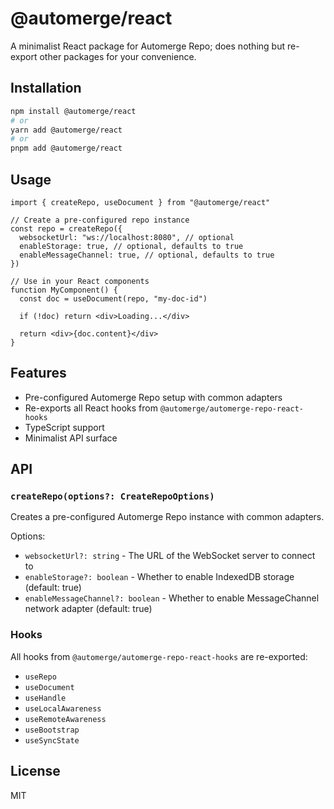 # @automerge/react

A minimalist React package for Automerge Repo; does nothing but re-export other packages for your convenience.

## Installation

```bash
npm install @automerge/react
# or
yarn add @automerge/react
# or
pnpm add @automerge/react
```

## Usage

```tsx
import { createRepo, useDocument } from "@automerge/react"

// Create a pre-configured repo instance
const repo = createRepo({
  websocketUrl: "ws://localhost:8080", // optional
  enableStorage: true, // optional, defaults to true
  enableMessageChannel: true, // optional, defaults to true
})

// Use in your React components
function MyComponent() {
  const doc = useDocument(repo, "my-doc-id")

  if (!doc) return <div>Loading...</div>

  return <div>{doc.content}</div>
}
```

## Features

- Pre-configured Automerge Repo setup with common adapters
- Re-exports all React hooks from `@automerge/automerge-repo-react-hooks`
- TypeScript support
- Minimalist API surface

## API

### `createRepo(options?: CreateRepoOptions)`

Creates a pre-configured Automerge Repo instance with common adapters.

Options:

- `websocketUrl?: string` - The URL of the WebSocket server to connect to
- `enableStorage?: boolean` - Whether to enable IndexedDB storage (default: true)
- `enableMessageChannel?: boolean` - Whether to enable MessageChannel network adapter (default: true)

### Hooks

All hooks from `@automerge/automerge-repo-react-hooks` are re-exported:

- `useRepo`
- `useDocument`
- `useHandle`
- `useLocalAwareness`
- `useRemoteAwareness`
- `useBootstrap`
- `useSyncState`

## License

MIT
